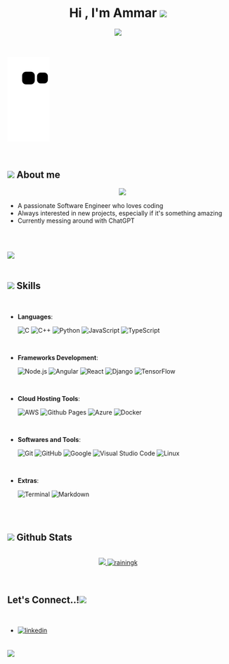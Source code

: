 
<h1 align="center"><b>Hi , I'm Ammar </b><img src="https://media.giphy.com/media/hvRJCLFzcasrR4ia7z/giphy.gif" width="35"></h1>

<p align="center">
  <a href="https://github.com/DenverCoder1/readme-typing-svg"><img src="https://readme-typing-svg.herokuapp.com?font=Time+New+Roman&color=cyan&size=25&center=true&vCenter=true&width=600&height=100&lines=Software+Engineer;Always+On+The+Lookout+For+New+Tech"></a>
</p>

<br>

![snek svg](https://github.com/RainingK/RainingK/blob/output/github-contribution-grid-snake.svg)

<br>
	
## <picture><img src = "https://user-images.githubusercontent.com/37976857/212146339-1deb4566-14b1-4824-b425-9977c2359311.gif" width = 50px></picture> **About me**

<picture> <img align="right" src="https://user-images.githubusercontent.com/37976857/212146760-abe9f81b-cce9-4491-ad55-a87c874025a1.gif" width = 250px></picture>

<br>

- A passionate Software Engineer who loves coding
- Always interested in new projects, especially if it's something amazing
- Currently messing around with ChatGPT

<br><br>

<img src="https://user-images.githubusercontent.com/73097560/115834477-dbab4500-a447-11eb-908a-139a6edaec5c.gif"><br><br>

## <img src="https://media2.giphy.com/media/QssGEmpkyEOhBCb7e1/giphy.gif?cid=ecf05e47a0n3gi1bfqntqmob8g9aid1oyj2wr3ds3mg700bl&rid=giphy.gif" width ="25"><b> Skills</b>
<br>

<p align="center">

- **Languages**:
    
    ![C](https://img.shields.io/badge/C%20-%232370ED.svg?style=for-the-badge&logo=c&logoColor=white)
    ![C++](https://img.shields.io/badge/C++%20-%2300599C.svg?style=for-the-badge&logo=c%2B%2B&logoColor=white)
    ![Python](https://img.shields.io/badge/Python%20-%2314354C.svg?style=for-the-badge&logo=python&logoColor=white)
    ![JavaScript](https://img.shields.io/badge/JavaScript%20-%23F7DF1E.svg?style=for-the-badge&logo=javascript&logoColor=black)
    ![TypeScript](https://img.shields.io/badge/Typescript-2f74c0?style=for-the-badge&logo=typescript&logoColor=white)

<br>   
    
- **Frameworks Development**:

   ![Node.js](https://img.shields.io/badge/Node.js-339933?style=for-the-badge&logo=nodedotjs&logoColor=white)
   ![Angular](https://img.shields.io/badge/Angular-DD0031?style=for-the-badge&logo=angular&logoColor=white)
   ![React](https://img.shields.io/badge/React-20232A?style=for-the-badge&logo=react&logoColor=61DAFB)
   ![Django](https://img.shields.io/badge/Django-092E20?style=for-the-badge&logo=django&logoColor=green)
   ![TensorFlow](https://img.shields.io/badge/TensorFlow-FF6F00?style=for-the-badge&logo=TensorFlow&logoColor=white)

<br>

- **Cloud Hosting Tools**:

    ![AWS](https://img.shields.io/badge/Amazon_AWS-FF9900?style=for-the-badge&logo=amazonaws&logoColor=white)
    ![Github Pages](https://img.shields.io/badge/GitHub%20Pages-%23327FC7.svg?style=for-the-badge&logo=github&logoColor=white)
    ![Azure](https://img.shields.io/badge/microsoft%20azure-0089D6?style=for-the-badge&logo=microsoft-azure&logoColor=white)
    ![Docker](https://img.shields.io/badge/Docker-2CA5E0?style=for-the-badge&logo=docker&logoColor=white)
    
<br>

- **Softwares and Tools**:

    ![Git](https://img.shields.io/badge/git-%23F05033.svg?style=for-the-badge&logo=git&logoColor=white)
    ![GitHub](https://img.shields.io/badge/github-%23121011.svg?style=for-the-badge&logo=github&logoColor=white)
    ![Google](https://img.shields.io/badge/google-%234285F4.svg?style=for-the-badge&logo=google&logoColor=white)
    ![Visual Studio Code](https://img.shields.io/badge/Visual%20Studio%20Code-0078d7.svg?style=for-the-badge&logo=visual-studio-code&logoColor=white)
    ![Linux](https://img.shields.io/badge/Linux-FCC624?style=for-the-badge&logo=linux&logoColor=black) 

<br>

- **Extras**:

    ![Terminal](https://img.shields.io/badge/Terminal-%23054020?style=for-the-badge&logo=gnu-bash&logoColor=white)
    ![Markdown](https://img.shields.io/badge/markdown-%23000000.svg?style=for-the-badge&logo=markdown&logoColor=white)   


</p>

<br>

<br>


## <img src="https://media.giphy.com/media/iY8CRBdQXODJSCERIr/giphy.gif" width="35"><b> Github Stats </b>
<br>

<div align="center">
<a href="https://github.com/RainingK/">
  <img src="https://github-readme-stats-git-masterrstaa-rickstaa.vercel.app/api?username=rainingk&include_all_commits=true&count_private=true&show_icons=true&line_height=20&title_color=7A7ADB&icon_color=2234AE&text_color=D3D3D3&bg_color=0,000000,130F40" width="450"/>
  <img src="https://github-readme-stats-git-masterrstaa-rickstaa.vercel.app/api/top-langs?username=rainingk&show_icons=true&locale=en&layout=compact&line_height=20&title_color=7A7ADB&icon_color=2234AE&text_color=D3D3D3&bg_color=0,000000,130F40" width="375"  alt="rainingk"/>

</a>
</div>

<br>
<br>

## <b> Let's Connect..!</b><img src="https://user-images.githubusercontent.com/37976857/212147270-8531ad6a-1f14-4e02-bbbf-5cfccf5c25e0.gif" width ="80">
<br>
<div align='left'>

<ul>

<li>
<a href="https://linkedin.com/in/ammarj98" target="_blank">
<img src="https://img.shields.io/badge/linkedin:  Ammar Joher-%2300acee.svg?color=405DE6&style=for-the-badge&logo=linkedin&logoColor=white" alt=linkedin style="margin-bottom: 5px;"/>
</a>
</li>
	
</ul>
</div>

<br>
<img src="https://user-images.githubusercontent.com/73097560/115834477-dbab4500-a447-11eb-908a-139a6edaec5c.gif">